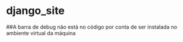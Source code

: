 # django_site

##A barra de debug não está no código por conta de ser instalada no ambiente virtual da máquina
